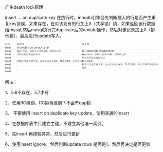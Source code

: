 产生death lock原理

insert ... on duplicate key 在执行时，innodb引擎会先判断插入的行是否产生重复key错误，如果存在，在对该现有的行加上S（共享锁）锁，如果返回该行数据给mysql,然后mysql执行完duplicate后的update操作，然后对该记录加上X（排他锁），最后进行update写入。



![img](..\resource\onduplicate死锁.png)





解决：

1、5.6不存在，5.7才有

2、使用RC级别，RC隔离级别下不会有gap锁

3、 不要使用 insert on duplicate key update，使用普通的insert

4、在数据库表中只建立主键，不建立其他唯一索引。

5、先insert 再捕获异常，然后进行更新

6、使用insert ignore，然后判断update rows 是否是1，然后再决定是否更新

 